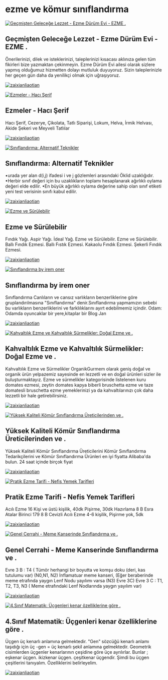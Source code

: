 # ezme ve kömur sınıflandırma
<a href="https://mnn.zoosnet.net/LR/Chatpre.aspx?id=MNN94995150&p=https://topgrinding.com/" target="_blank">![Geçmişten Geleceğe Lezzet - Ezme Dürüm Evi - EZME .](https://github.com/technlg/images/blob/main/63.jpg)</a>
## Geçmişten Geleceğe Lezzet - Ezme Dürüm Evi - EZME .
Önerilerinizi, dilek ve isteklerinizi, taleplerinizi kısacası aklınıza gelen tüm fikirleri bize yazmaktan çekinmeyin. Ezme Dürüm Evi ailesi olarak sizlere yapmış olduğumuz hizmetten dolayı mutluluk duyuyoruz. Sizin taleplerinizle her geçen gün daha da yenilikçi olmak için uğraşıyoruz.
<a href="https://mnn.zoosnet.net/LR/Chatpre.aspx?id=MNN94995150&p=https://topgrinding.com/" target="_blank"><img src="https://github.com/technlg/images/raw/main/chat11.jpg" alt="zaixianliaotian"/></a><a href="//whatsapp.shibangsoft.com/WhatsApp.php" ><img src="https://github.com/technlg/images/raw/main/chat11.png" alt=""></a>
<a href="https://mnn.zoosnet.net/LR/Chatpre.aspx?id=MNN94995150&p=https://topgrinding.com/" target="_blank">![Ezmeler - Hacı Şerif](https://github.com/technlg/images/blob/main/9.jpg)</a>
## Ezmeler - Hacı Şerif
Hacı Şerif, Cezerye, Çikolata, Tatlı Siparişi, Lokum, Helva, İrmik Helvası, Akide Şekeri ve Meyveli Tatlılar
<a href="https://mnn.zoosnet.net/LR/Chatpre.aspx?id=MNN94995150&p=https://topgrinding.com/" target="_blank"><img src="https://github.com/technlg/images/raw/main/chat11.jpg" alt="zaixianliaotian"/></a><a href="//whatsapp.shibangsoft.com/WhatsApp.php" ><img src="https://github.com/technlg/images/raw/main/chat11.png" alt=""></a>
<a href="https://mnn.zoosnet.net/LR/Chatpre.aspx?id=MNN94995150&p=https://topgrinding.com/" target="_blank">![Sınıflandırma: Alternatif Teknikler](https://github.com/technlg/images/blob/main/42.jpg)</a>
## Sınıflandırma: Alternatif Teknikler
•urada yer alan d(i,j) ifadesi i ve j gözlemleri arasındaki Öklid uzaklığıdır. •Herbir sınıf değeri için bu uzaklıkların toplamı hesaplanarak ağırlıklı oylama değeri elde edilir. •En büyük ağırlıklı oylama değerine sahip olan sınıf etiketi yeni test verisinin sınıfı kabul edilir.
<a href="https://mnn.zoosnet.net/LR/Chatpre.aspx?id=MNN94995150&p=https://topgrinding.com/" target="_blank"><img src="https://github.com/technlg/images/raw/main/chat11.jpg" alt="zaixianliaotian"/></a><a href="//whatsapp.shibangsoft.com/WhatsApp.php" ><img src="https://github.com/technlg/images/raw/main/chat11.png" alt=""></a>
<a href="https://mnn.zoosnet.net/LR/Chatpre.aspx?id=MNN94995150&p=https://topgrinding.com/" target="_blank">![Ezme ve Sürülebilir](https://github.com/technlg/images/blob/main/14.jpg)</a>
## Ezme ve Sürülebilir
Fındık Yağı. Aspir Yağı. İdeal Yağ. Ezme ve Sürülebilir. Ezme ve Sürülebilir. Ballı Fındık Ezmesi. Ballı Fıstık Ezmesi. Kakaolu Fındık Ezmesi. Şekerli Fındık Ezmesi.
<a href="https://mnn.zoosnet.net/LR/Chatpre.aspx?id=MNN94995150&p=https://topgrinding.com/" target="_blank"><img src="https://github.com/technlg/images/raw/main/chat11.jpg" alt="zaixianliaotian"/></a><a href="//whatsapp.shibangsoft.com/WhatsApp.php" ><img src="https://github.com/technlg/images/raw/main/chat11.png" alt=""></a>
<a href="https://mnn.zoosnet.net/LR/Chatpre.aspx?id=MNN94995150&p=https://topgrinding.com/" target="_blank">![Sınıflandırma by irem oner](https://github.com/technlg/images/blob/main/63.jpg)</a>
## Sınıflandırma by irem oner
Sınıflandırma Canlıların ve cansız varlıkların benzerliklerine göre gruplandırılmasına "Sınıflandırma" denir.Sınıflandırma yapmamızın sebebi bu varlıkların benzerliklerini ve farklılıklarını ayırt edebilmemiz içindir. Odam: Odamda oyuncaklar bir yere,kitaplar bir Blog Jan
<a href="https://mnn.zoosnet.net/LR/Chatpre.aspx?id=MNN94995150&p=https://topgrinding.com/" target="_blank"><img src="https://github.com/technlg/images/raw/main/chat11.jpg" alt="zaixianliaotian"/></a><a href="//whatsapp.shibangsoft.com/WhatsApp.php" ><img src="https://github.com/technlg/images/raw/main/chat11.png" alt=""></a>
<a href="https://mnn.zoosnet.net/LR/Chatpre.aspx?id=MNN94995150&p=https://topgrinding.com/" target="_blank">![Kahvaltılık Ezme ve Kahvaltılık Sürmelikler: Doğal Ezme ve .](https://github.com/technlg/images/blob/main/1.jpg)</a>
## Kahvaltılık Ezme ve Kahvaltılık Sürmelikler: Doğal Ezme ve .
Kahvaltılık Ezme ve Sürmelikler OrganikGurmem olarak geniş doğal ve organik ürün yelpazemiz sayesinde en lezzetli ve en doğal ürünleri sizler ile buluşturmaktayız. Ezme ve sürmelikler kategorisinde listelenen kuru domates ezmesi, zeytin domates kapya biberli bruschetta ezme ve taze domatesli bruschetta ezme yemeklerinizi ya da kahvaltılarınızı çok daha lezzetli bir hale getirebilirsiniz.
<a href="https://mnn.zoosnet.net/LR/Chatpre.aspx?id=MNN94995150&p=https://topgrinding.com/" target="_blank"><img src="https://github.com/technlg/images/raw/main/chat11.jpg" alt="zaixianliaotian"/></a><a href="//whatsapp.shibangsoft.com/WhatsApp.php" ><img src="https://github.com/technlg/images/raw/main/chat11.png" alt=""></a>
<a href="https://mnn.zoosnet.net/LR/Chatpre.aspx?id=MNN94995150&p=https://topgrinding.com/" target="_blank">![Yüksek Kaliteli Kömür Sınıflandırma Üreticilerinden ve .](https://github.com/technlg/images/blob/main/53.jpg)</a>
## Yüksek Kaliteli Kömür Sınıflandırma Üreticilerinden ve .
Yüksek Kaliteli Kömür Sınıflandırma Üreticilerini Kömür Sınıflandırma Tedarikçilerini ve Kömür Sınıflandırma Ürünleri en iyi fiyatta Alibaba'da bulun. 24 saat içinde birçok fiyat
<a href="https://mnn.zoosnet.net/LR/Chatpre.aspx?id=MNN94995150&p=https://topgrinding.com/" target="_blank"><img src="https://github.com/technlg/images/raw/main/chat11.jpg" alt="zaixianliaotian"/></a><a href="//whatsapp.shibangsoft.com/WhatsApp.php" ><img src="https://github.com/technlg/images/raw/main/chat11.png" alt=""></a>
<a href="https://mnn.zoosnet.net/LR/Chatpre.aspx?id=MNN94995150&p=https://topgrinding.com/" target="_blank">![Pratik Ezme Tarifi - Nefis Yemek Tarifleri](https://github.com/technlg/images/blob/main/31.jpg)</a>
## Pratik Ezme Tarifi - Nefis Yemek Tarifleri
Acılı Ezme 16 Kişi ve üstü kişilik, 40dk Pişirme, 30dk Hazırlama 8 B Esra Atalar Birinci 179 8 B Cevizli Acılı Ezme 4-6 kişilik, Pişirme yok, 5dk
<a href="https://mnn.zoosnet.net/LR/Chatpre.aspx?id=MNN94995150&p=https://topgrinding.com/" target="_blank"><img src="https://github.com/technlg/images/raw/main/chat11.jpg" alt="zaixianliaotian"/></a><a href="//whatsapp.shibangsoft.com/WhatsApp.php" ><img src="https://github.com/technlg/images/raw/main/chat11.png" alt=""></a>
<a href="https://mnn.zoosnet.net/LR/Chatpre.aspx?id=MNN94995150&p=https://topgrinding.com/" target="_blank">![Genel Cerrahi - Meme Kanserinde Sınıflandırma ve .](https://github.com/technlg/images/blob/main/6.jpg)</a>
## Genel Cerrahi - Meme Kanserinde Sınıflandırma ve .
Evre 3 B : T4 ( Tümör herhangi bir boyutta ve komşu doku (deri, kas tutulumu var) (N0,N1, N2) İnflamatuar meme kanseri, (Eğer beraberinde meme etrafında yaygın Lenf Nodu yayılımı varsa (N3) Evre 3C) Evre 3 C : T1, T2, T3, N3 ( Meme etrafındaki Lenf Nodlarında yaygın yayılım var)
<a href="https://mnn.zoosnet.net/LR/Chatpre.aspx?id=MNN94995150&p=https://topgrinding.com/" target="_blank"><img src="https://github.com/technlg/images/raw/main/chat11.jpg" alt="zaixianliaotian"/></a><a href="//whatsapp.shibangsoft.com/WhatsApp.php" ><img src="https://github.com/technlg/images/raw/main/chat11.png" alt=""></a>
<a href="https://mnn.zoosnet.net/LR/Chatpre.aspx?id=MNN94995150&p=https://topgrinding.com/" target="_blank">![4.Sınıf Matematik: Üçgenleri kenar özelliklerine göre .](https://github.com/technlg/images/blob/main/52.jpg)</a>
## 4.Sınıf Matematik: Üçgenleri kenar özelliklerine göre .
Üçgen üç kenarlı anlamına gelmektedir. "Gen" sözcüğü kenarlı anlamı taşıdığı için üç -gen = üç kenarlı şekil anlamına gelmektedir. Geometrik cisimlerden üçgenler kenarlarının çeşidine göre üçe ayrılırlar. Bunlar ; eşkenar üçgen. ikizkenar üçgen. çeşitkenar üçgendir. Şimdi bu üçgen çeşitlerini tanıyalım. Özelliklerini belirleyelim.
<a href="https://mnn.zoosnet.net/LR/Chatpre.aspx?id=MNN94995150&p=https://topgrinding.com/" target="_blank"><img src="https://github.com/technlg/images/raw/main/chat11.jpg" alt="zaixianliaotian"/></a><a href="//whatsapp.shibangsoft.com/WhatsApp.php" ><img src="https://github.com/technlg/images/raw/main/chat11.png" alt=""></a>
